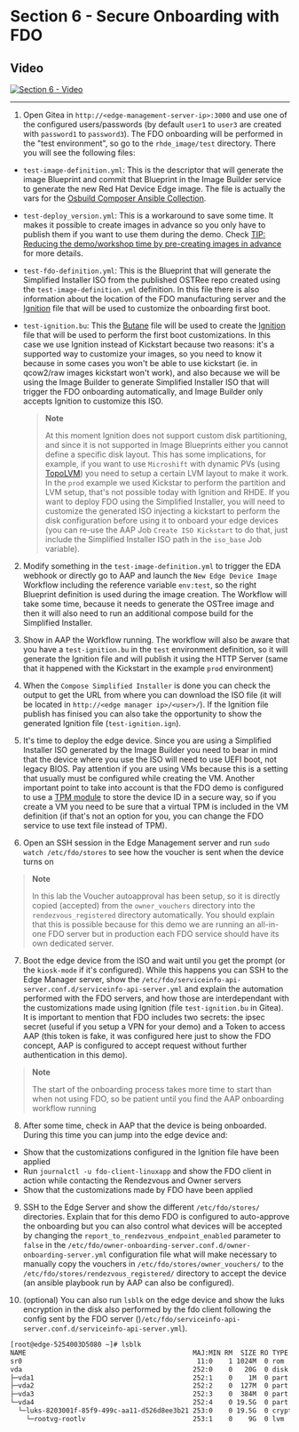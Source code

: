 # Section 6 - Secure Onboarding with FDO

## Video

[![Section 6 - Video](https://img.youtube.com/vi/fjKFyxUWrUw/0.jpg)](https://www.youtube.com/watch?v=fjKFyxUWrUw)

---

1. Open Gitea in `http://<edge-management-server-ip>:3000` and use one of the configured users/passwords (by default `user1` to `user3` are created with `password1` to `password3`). The FDO onboarding will be performed in the "test environment", so go to the `rhde_image/test` directory. There you will see the following files:

* `test-image-definition.yml`: This is the descriptor that will generate the image Blueprint and commit that Blueprint in the Image Builder service to generate the new Red Hat Device Edge image. The file is actually the vars for the [Osbuild Composer Ansible Collection](https://github.com/redhat-cop/infra.osbuild).

* `test-deploy_version.yml`: This is a workaround to save some time. It makes it possible to create images in advance so you only have to publish them if you want to use them during the demo. Check  [TIP: Reducing the demo/workshop time by pre-creating images in advance](s5-system-upgrades.md#tip-reducing-the-demo-time-by-pre-creating-images-in-advance) for more details.

* `test-fdo-definition.yml`: This is the Blueprint that will generate the Simplified Installer ISO from the published OSTRee repo created using the `test-image-definition.yml` definition. In this file there is also information about the location of the FDO manufacturing server and the [Ignition](https://coreos.github.io/ignition/) file that will be used to customize the onboarding first boot.

* `test-ignition.bu`: This the [Butane](https://coreos.github.io/butane/) file will be used to create the [Ignition](https://coreos.github.io/ignition/) file that will be used to perform the first boot customizations. In this case we use Ignition instead of Kickstart because two reasons: it's a supported way to customize your images, so you need to know it because in some cases you won't be able to use kickstart (ie. in qcow2/raw images kickstart won't work), and also because we will be using the Image Builder to generate Simplified Installer ISO that will trigger the FDO onboarding automatically, and Image Builder only accepts Ignition to customize this ISO.

  >**Note**
  >
  > At this moment Ignition does not support custom disk partitioning, and since it is not supported in Image Blueprints either you cannot define a specific disk layout. This has some implications, for example, if you want to use `Microshift` with dynamic PVs (using [TopoLVM](https://github.com/topolvm/topolvm)) you need to setup a certain LVM layout to make it work. In the `prod` example we used Kickstar to perform the partition and LVM setup, that's not possible today with Ignition and RHDE. If you want to deploy FDO using the Simplified Installer, you will need to customize the generated ISO injecting a kickstart to perform the disk configuration before using it to onboard your edge devices (you can re-use the AAP Job `Create ISO Kickstart` to do that, just include the Simplified Installer ISO path in the `iso_base` Job variable). 

2. Modify something in the `test-image-definition.yml` to trigger the EDA webhook or directly go to AAP and launch the `New Edge Device Image` Workflow  including the reference variable `env:test`, so the right Blueprint definition is used during the image creation. The Workflow will take some time, because it needs to generate the OSTree image and then it will also need to run an additional compose build for the Simplified Installer.

3. Show in AAP the Workflow running. The workflow will also be aware that you have a `test-ignition.bu` in the `test` environment definition, so it will generate the Ignition file and will publish it using the HTTP Server (same that it happened with the Kickstart in the example `prod` environment)

4. When the `Compose Simplified Installer` is done you can check the output to get the URL from where you can download the ISO file (it will be located in `http://<edge manager ip>/<user>/`). If the Ignition file publish has finised you can also take the opportunity to show the generated Ignition file (`test-ignition.ign`).

5. It's time to deploy the edge device. Since you are using a Simplified Installer ISO generated by the Image Builder you need to bear in mind that the device where you use the ISO will need to use UEFI boot, not legacy BIOS. Pay attention if you are using VMs because this is a setting that usually must be configured while creating the VM. Another important point to take into account is that the FDO demo is configured to use a [TPM module](https://en.wikipedia.org/wiki/Trusted_Platform_Module) to store the device ID in a secure way, so if you create a VM you need to be sure that a virtual TPM is included in the VM definition (if that's not an option for you, you can change the FDO service to use text file instead of TPM).

6. Open an SSH session in the Edge Management server and run `sudo watch /etc/fdo/stores` to see how the voucher is sent when the device turns on

  >**Note**
  >
  > In this lab the Voucher autoapproval has been setup, so it is directly copied (accepted) from the `owner_vouchers` directory into the `rendezvous_registered` directory automatically. You should explain that this is possible because for this demo we are running an all-in-one FDO server but in production each FDO service should have its own dedicated server.


7. Boot the edge device from the ISO and wait until you get the prompt (or the `kiosk-mode` if it's configured). While this happens you can SSH to the Edge Manager server, show the `/etc/fdo/serviceinfo-api-server.conf.d/serviceinfo-api-server.yml` and explain the automation performed with the FDO servers, and how those are interdependant with the customizations made using Ignition (file `test-ignition.bu` in Gitea). It is important to mention that FDO includes two secrets: the ipsec secret (useful if you setup a VPN for your demo) and a Token to access AAP (this token is fake, it was configured here just to show the FDO concept, AAP is configured to accept request without further authentication in this demo).

  >**Note**
  >
  > The start of the onboarding process takes more time to start than when not using FDO, so be patient until you find the AAP onboarding workflow running

8. After some time, check in AAP that the device is being onboarded. During this time you can jump into the edge device and:

* Show that the customizations configured in the Ignition file have been applied
* Run `journalctl -u fdo-client-linuxapp` and show the FDO client in action while contacting the Rendezvous and Owner servers
* Show that the customizations made by FDO have been applied

9. SSH to the Edge Server and show the different `/etc/fdo/stores/` directories. Explain that for this demo FDO is configured to auto-approve the onboarding but you can also control what devices will be accepted by changing the `report_to_rendezvous_endpoint_enabled` parameter to `false` in the `/etc/fdo/owner-onboarding-server.conf.d/owner-onboarding-server.yml` configuration file what will make necessary to manually copy the vouchers in `/etc/fdo/stores/owner_vouchers/` to the `/etc/fdo/stores/rendezvous_registered/` directory to accept the device (an ansible playbook run by AAP can also be configured).

10. (optional) You can also run `lsblk` on the edge device and show the luks encryption in the disk also performed by the fdo client following the config sent by the FDO server ()`/etc/fdo/serviceinfo-api-server.conf.d/serviceinfo-api-server.yml`).

```bash
[root@edge-5254003D5080 ~]# lsblk 
NAME                                          MAJ:MIN RM  SIZE RO TYPE  MOUNTPOINTS
sr0                                            11:0    1 1024M  0 rom   
vda                                           252:0    0   20G  0 disk  
├─vda1                                        252:1    0    1M  0 part  
├─vda2                                        252:2    0  127M  0 part  /boot/efi
├─vda3                                        252:3    0  384M  0 part  /boot
└─vda4                                        252:4    0 19.5G  0 part  
  └─luks-8203001f-85f9-499c-aa11-d526d8ee3b21 253:0    0 19.5G  0 crypt 
    └─rootvg-rootlv                           253:1    0    9G  0 lvm   /var/lib/containers/storage/overlay
                                                                        /var
                                                                        /sysroot/ostree/deploy/redhat/var
                                                                        /usr
                                                                        /etc
                                                                        /
                                                                        /sysroot
```



